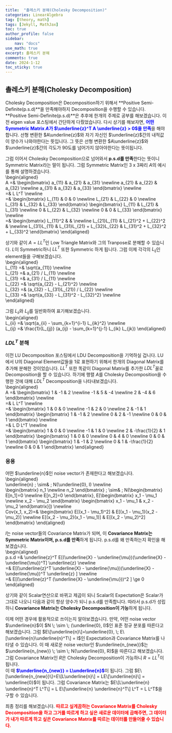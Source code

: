```yaml
---
title:  "촐레스키 분해(Cholesky Decomposition)"
categories: LinearAlgebra
tag: [theory, math]
tags: [Jekyll, MathJax]
toc: true
author_profile: false
sidebar:
    nav: "docs"
use_math: true
excerpt: 촐레스키 분해
comments: true
date: 2024-1-12
toc_sticky: true
---
```


## 촐레스키 분해(Cholesky Decomposition)
Cholesky Decomposition은 Decomposition하기 위해서 **Positive Semi-Definite(p.s.d)**을 만족해야하지 Decomposition을 수행할 수 있습니다.   
**Positive Semi-Definite(p.s.d)**은 추후에 한개의 주제로 공부를 해보겠습니다. 이전 eigen value 포스팅에서 간단하게 다뤘었습니다. 다시 상기를 해보자면, <span style='color:blue'>**어떤 Symmetric Matrix $A$가 $\underline{z}^T A \underline{z} > 0$을 만족**</span>을 해야합니다. 선형 변환한 $A\underline{z}$와 자기 자신인 $\underline{z}$간의 내적값이 양수가 나와야한다는 뜻입니다. 그 뜻은 선형 변환한 $A\underline{z}$와 $\underline{z}$간의 각도가 90도를 넘어가지 않아야한다는 뜻이됩니다.    
   
그럼 이어서 Cholesky Decomposition으로 넘어와서 **p.s.d를 만족**한다는 뜻이니 Symmetric Matrix라는 말이 됩니다. 그럼 Symmetric Matrix인 3 x 3짜리 $A$의 예시를 통해 설명하겠습니다.   
\begin{aligned}    
A =& \begin{bmatrix} a_{11} & a_{21} & a_{31} \newline a_{21} & a_{22} & a_{32} \newline a_{31} & a_{32} & a_{33} \end{bmatrix} \newline   
=& L L^T \newline   
=& \begin{bmatrix} L_{11} & 0 & 0 \newline L_{21} & L_{22} & 0 \newline L_{31} & L_{32} & L_{33} \end{bmatrix} \begin{bmatrix} L_{11} & L_{21} & L_{31}  \newline 0 & L_{22} & L_{32} \newline 0 & 0 & L_{33} \end{bmatrix} \newline   
=& \begin{bmatrix} L_{11}^2 &  &  \newline L_{21}L_{11} & L_{21}^2 + L_{22}^2 &  \newline L_{31}L_{11} & L_{31}L_{21} + L_{32}L_{22} & L_{31}^2 + L_{32}^2 + L_{33}^2 \end{bmatrix}
\end{aligned}    

상기와 같이 $A=L L^T$인 Low Triangle Matrix와 그의 Tranpose로 분해할 수 있습니다. $L$이 Symmetric하니 $L L^T$ 또한 Symmetric 하게 됩니다. 
그럼 이제 각각의 $L_{ij}$인 element들을 구해보겠습니다.   
\begin{aligned}    
L_{11} =& \sqrt{a_{11}} \newline   
L_{21} =& a_{21} / L_{11} \newline   
L_{31} =& a_{31} / L_{11} \newline   
L_{22} =& \sqrt{a_{22} - L_{21}^2} \newline   
L_{32} =& (a_{32} - L_{31}L_{21}) / L_{22} \newline   
L_{33} =& \sqrt{a_{33} - L_{31}^2 - L_{32}^2} \newline   
\end{aligned}   

그럼 $L_{ii}$와 $L_{ij}$를 일반화하여 표기해보겠습니다.   
\begin{aligned}    
L_{ii} =& \sqrt{a_{ii} - \sum_{k=1}^{i-1} L_{ik}^2} \newline   
L_{ij} =& \frac{1}{L_{jj}} (a_{ij} - \sum_{k=1}^{j-1} L_{ik} L_{jk})
\end{aligned}   

### $LDL^T$ 분해
이전 LU Decomposition 포스팅에서 LDU Decomposition을 기억하실 겁니다. LU에서 U의 Diagonal Element값들을 1로 표현하기 위해서 한개의 Diagonal Matrix를 추가해 분해한 것이었습니다. $LL^T$ 또한 똑같이 Diagonal Matrix를 추가한 $LDL^T$꼴로 Decomposition을 할 수 있습니다. 하기에 행렬 $A$를 Cholesky Decomposition을 수행한 것에 대해 $LDL^T$ Decomposition을 나타내보겠습니다.   
\begin{aligned}    
A =& \begin{bmatrix} 1 & -1 & 2 \newline -1 & 5 & -4 \newline 2 & -4 & 6 \end{bmatrix} \newline   
=& L L^T \newline   
=& \begin{bmatrix} 1 & 0 & 0 \newline -1 & 2 & 0 \newline 2 & -1 & 1 \end{bmatrix} \begin{bmatrix} 1 & -1 & 2 \newline 0 & 2 & -1 \newline 0 & 0 & 1 \end{bmatrix} \newline   
=& L D L^T \newline   
=& \begin{bmatrix} 1 & 0 & 0 \newline -1 & 1 & 0 \newline 2 & -\frac{1}{2} & 1 \end{bmatrix} \begin{bmatrix} 1 & 0 & 0 \newline 0 & 4 & 0 \newline 0 & 0 & 1 \end{bmatrix} \begin{bmatrix} 1 & -1 & 2 \newline 0 & 1 & -\frac{1}{2} \newline 0 & 0 & 1 \end{bmatrix}
\end{aligned}    

### 응용
어떤 $\underline{n}$인 noise vector가 존재한다고 해보겠습니다.   
\begin{aligned}    
\underline{n} \; \sim& \; N\(\underline{0}, I\) \newline   
\begin{bmatrix} n_1 \newline n_2 \end{bmatrix} \; \sim& \; N\(\begin{bmatrix} E\[n_1\]=0 \newline E\[n_2\]=0 \end{bmatrix}, E\[\begin{bmatrix} x_1 - \mu_1 \newline x_2 - \mu_2 \end{bmatrix} \begin{bmatrix} x_1 - \mu_1 & x_2 - \mu_2 \end{bmatrix}\]\) \newline   
Cov(x_1, x_2)=& \begin{bmatrix} E\[(x_1 - \mu_1)^2\] & E\[(x_1 - \mu_1)(x_2 - \mu_2)\] \newline E\[(x_2 - \mu_2)(x_1 - \mu_1)\] & E\[(x_2 - \mu_2)^2\] \end{bmatrix}
\end{aligned}   

$I$는 noise vector들의 Covariance Matrix가 되며, 이 **Covariance Matrix는 Symmetric Matrix이며, p.s.d를 만족**하게 됩니다. p.s.d를 왜 만족하는지 확인을 해보겠습니다.   
\begin{aligned}    
p.s.d =& \underline{z}^T E\[(\underline{X} - \underline{\mu})(\underline{X} - \underline{\mu})^T\] \underline{z} \newline   
=& E\[(\underline{z}^T \underline{X} - \underline{\mu})(\underline{X} - \underline{\mu})^T \underline{z} \] \newline   
=& E\[(\underline{z}^T (\underline{X} - \underline{\mu}))^2 \] \ge 0 
\end{aligned}   

상기와 같이 Scalar연산으로 바뀌고 제곱이 되니 Scalar의 Expectation은 Scalar가 그대로 나오니 다음과 같이 항상 양수가 되니 p.s.d를 만족합니다. 따라서 p.s.d가 성립하니 **Covariance Matrix는 Cholesky Decomposition이 가능**하게 됩니다. 

이제 어떤 경우에 활용적으로 쓰이는지 알아보겠습니다. 만약, 어떤 noise vector $\underline{n}$이 $N \; \sim \; (\underline{0}, I)$인 표준 정규 분포를 따른다고 해보겠습니다. 그럼 $E\[\underline{n}\]=\underline{0}, \; E\[\underline{n}\underline{n}^T\] = I$인 Expectation과 Covariance Matrix를 나타낼 수 있습니다. 이 때 새로운 noise vector인 $\underline{n_{new}}$는 $\underline{n_{new}} \; \sim \; N(\underline{0}, R)$을 따른다고 해보겠습니다. 그럼 Covariance Matrix인 $R$은 Cholesky Decomposition이 가능하니 $R=LL^T$이 됩니다.   
이 때 <span style='color:blue'>**$\underline{n_{new}} = L\underline{n}$**</span>이 됩니다. 그럼 $E\[\underline{n_{new}}\]=E\[L\underline{n}\] = LE\[\underline{n}\] = \underline{0}$이 됩니다. 그럼 Covariance Matrix는 $E\[L\underline{n} \underline{n}^T L^T\] = L E\[\underline{n} \underline{n}^T\] L^T = L L^T$을 구할 수 있습니다.   

최종 정리를 해보겠습니다. <span style='color:red'>**따르고 싶게끔하는 Covariance Matrix를 Cholesky Decomposition을 하고 그거를 따르게 하고 싶은 새로운 데이터에 곱해주면, 그 데이터가 내가 따르게 하고 싶은 Covariance Matrix를 따르는 데이터를 만들어줄 수 있습니다.**</span>